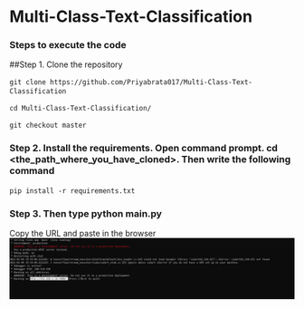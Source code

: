 # Multi-Class-Text-Classification

### Steps to execute the code
##Step 1. Clone the repository 
```
git clone https://github.com/Priyabrata017/Multi-Class-Text-Classification
```
```
cd Multi-Class-Text-Classification/
```
```
git checkout master
```


### Step 2. Install the requirements. Open command prompt. cd <the_path_where_you_have_cloned>. Then write the following command
```
pip install -r requirements.txt
```
### Step 3. Then type python main.py 
Copy the URL and paste in the browser
![Front](images/cmd.png)

